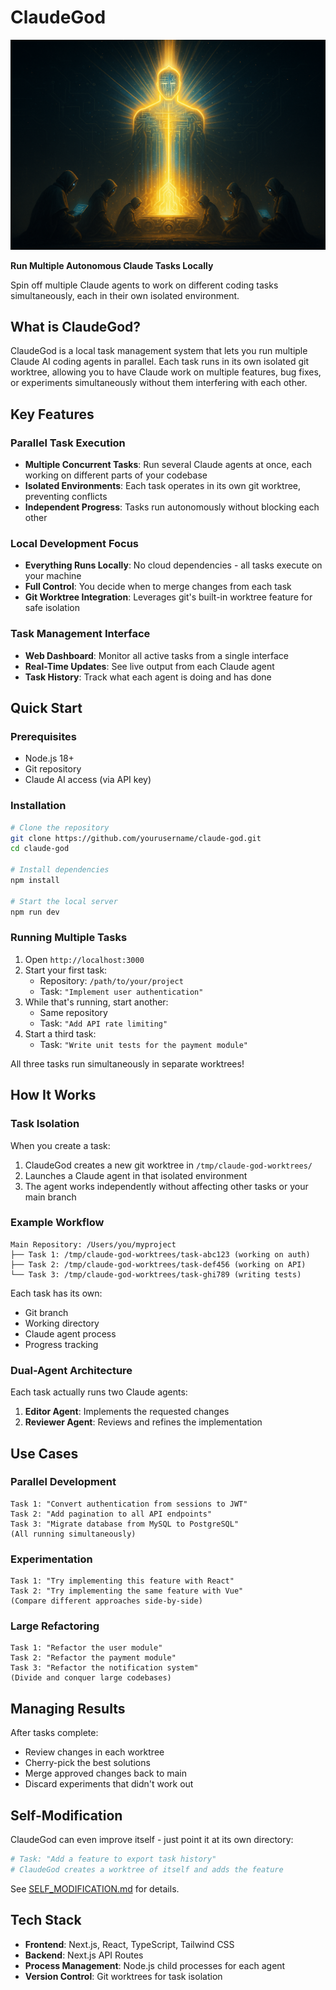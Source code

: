 # ClaudeGod

![ClaudeGod](./assets/claudegod.png)

**Run Multiple Autonomous Claude Tasks Locally**

Spin off multiple Claude agents to work on different coding tasks simultaneously, each in their own isolated environment.

## What is ClaudeGod?

ClaudeGod is a local task management system that lets you run multiple Claude AI coding agents in parallel. Each task runs in its own isolated git worktree, allowing you to have Claude work on multiple features, bug fixes, or experiments simultaneously without them interfering with each other.

## Key Features

### Parallel Task Execution
- **Multiple Concurrent Tasks**: Run several Claude agents at once, each working on different parts of your codebase
- **Isolated Environments**: Each task operates in its own git worktree, preventing conflicts
- **Independent Progress**: Tasks run autonomously without blocking each other

### Local Development Focus
- **Everything Runs Locally**: No cloud dependencies - all tasks execute on your machine
- **Full Control**: You decide when to merge changes from each task
- **Git Worktree Integration**: Leverages git's built-in worktree feature for safe isolation

### Task Management Interface
- **Web Dashboard**: Monitor all active tasks from a single interface
- **Real-Time Updates**: See live output from each Claude agent
- **Task History**: Track what each agent is doing and has done

## Quick Start

### Prerequisites
- Node.js 18+ 
- Git repository
- Claude AI access (via API key)

### Installation

```bash
# Clone the repository
git clone https://github.com/yourusername/claude-god.git
cd claude-god

# Install dependencies
npm install

# Start the local server
npm run dev
```

### Running Multiple Tasks

1. Open `http://localhost:3000`
2. Start your first task:
   - Repository: `/path/to/your/project`
   - Task: `"Implement user authentication"`
3. While that's running, start another:
   - Same repository
   - Task: `"Add API rate limiting"`
4. Start a third task:
   - Task: `"Write unit tests for the payment module"`

All three tasks run simultaneously in separate worktrees!

## How It Works

### Task Isolation

When you create a task:
1. ClaudeGod creates a new git worktree in `/tmp/claude-god-worktrees/`
2. Launches a Claude agent in that isolated environment
3. The agent works independently without affecting other tasks or your main branch

### Example Workflow

```
Main Repository: /Users/you/myproject
├── Task 1: /tmp/claude-god-worktrees/task-abc123 (working on auth)
├── Task 2: /tmp/claude-god-worktrees/task-def456 (working on API)
└── Task 3: /tmp/claude-god-worktrees/task-ghi789 (writing tests)
```

Each task has its own:
- Git branch
- Working directory
- Claude agent process
- Progress tracking

### Dual-Agent Architecture

Each task actually runs two Claude agents:
1. **Editor Agent**: Implements the requested changes
2. **Reviewer Agent**: Reviews and refines the implementation

## Use Cases

### Parallel Development
```
Task 1: "Convert authentication from sessions to JWT"
Task 2: "Add pagination to all API endpoints"
Task 3: "Migrate database from MySQL to PostgreSQL"
(All running simultaneously)
```

### Experimentation
```
Task 1: "Try implementing this feature with React"
Task 2: "Try implementing the same feature with Vue"
(Compare different approaches side-by-side)
```

### Large Refactoring
```
Task 1: "Refactor the user module"
Task 2: "Refactor the payment module"
Task 3: "Refactor the notification system"
(Divide and conquer large codebases)
```

## Managing Results

After tasks complete:
- Review changes in each worktree
- Cherry-pick the best solutions
- Merge approved changes back to main
- Discard experiments that didn't work out

## Self-Modification

ClaudeGod can even improve itself - just point it at its own directory:

```bash
# Task: "Add a feature to export task history"
# ClaudeGod creates a worktree of itself and adds the feature
```

See [SELF_MODIFICATION.md](docs/SELF_MODIFICATION.md) for details.

## Tech Stack

- **Frontend**: Next.js, React, TypeScript, Tailwind CSS
- **Backend**: Next.js API Routes
- **Process Management**: Node.js child processes for each agent
- **Version Control**: Git worktrees for task isolation